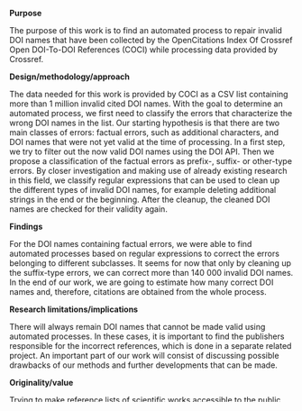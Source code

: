 **Purpose**

The purpose of this work is to find an automated process to repair invalid DOI names that have been collected by the OpenCitations Index Of Crossref Open DOI-To-DOI References (COCI) while processing data provided by Crossref. 

**Design/methodology/approach**

The data needed for this work is provided by COCI as a CSV list containing more than 1 million invalid cited DOI names. With the goal to determine an automated process, we first need to classify the errors that characterize the wrong DOI names in the list. Our starting hypothesis is that there are two main classes of errors: factual errors, such as additional characters, and DOI names that were not yet valid at the time of processing. In a first step, we try to filter out the now valid DOI names using the DOI API. Then we propose a classification of the factual errors as prefix-, suffix- or other-type errors. By closer investigation and making use of already existing research in this field, we classify regular expressions that can be used to clean up the different types of invalid DOI names, for example deleting additional strings in the end or the beginning. After the cleanup, the cleaned DOI names are checked for their validity again. 

**Findings**

For the DOI names containing factual errors, we were able to find automated processes based on regular expressions to correct the errors belonging to different subclasses. It seems for now that only by cleaning up the suffix-type errors, we can correct more than 140 000 invalid DOI names. In the end of our work, we are going to estimate how many correct DOI names and, therefore, citations are obtained from the whole process. 

**Research limitations/implications**

There will always remain DOI names that cannot be made valid using automated processes. In these cases, it is important to find the publishers responsible for the incorrect references, which is done in a separate related project. An important part of our work will consist of discussing possible drawbacks of our methods and further developments that can be made.

**Originality/value**

Trying to make reference lists of scientific works accessible to the public, the COCI project contributes to the open science movement. In this global movement towards openness in scientific research, the accountability and transparency of scientific enterprise are fundamental. By trying to improve the data quality in COCI, our work can be useful not only for COCI, but in a broader sense also for the open science movement and related research in the future.

**Keywords**: Open Access, I4OC, OpenCitations, citations, DOI, Crossref, COCI, data quality
